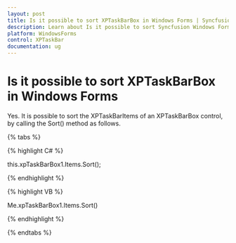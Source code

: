 ```yaml
---
layout: post
title: Is it possible to sort XPTaskBarBox in Windows Forms | Syncfusion
description: Learn about Is it possible to sort Syncfusion Windows Forms xptaskbar control, its elements and more details.
platform: WindowsForms
control: XPTaskBar
documentation: ug
---
```


# Is it possible to sort XPTaskBarBox in Windows Forms

Yes. It is possible to sort the XPTaskBarItems of an XPTaskBarBox control, by calling the Sort() method as follows.

{% tabs %}

{% highlight C# %}  

 this.xpTaskBarBox1.Items.Sort();

{% endhighlight %}

 

{% highlight VB %} 

Me.xpTaskBarBox1.Items.Sort()

{% endhighlight %}

{% endtabs %}
